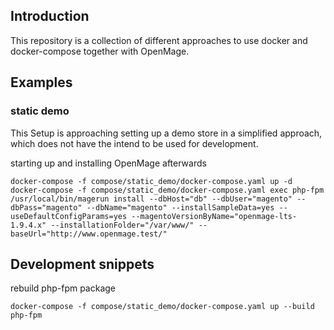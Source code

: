 
## Introduction

This repository is a collection of different approaches to use docker and docker-compose together with OpenMage.



## Examples

### static demo

This Setup is approaching setting up a demo store in a simplified approach,
which does not have the intend to be used for development.

starting up and installing OpenMage afterwards
```
docker-compose -f compose/static_demo/docker-compose.yaml up -d
docker-compose -f compose/static_demo/docker-compose.yaml exec php-fpm /usr/local/bin/magerun install --dbHost="db" --dbUser="magento" --dbPass="magento" --dbName="magento" --installSampleData=yes --useDefaultConfigParams=yes --magentoVersionByName="openmage-lts-1.9.4.x" --installationFolder="/var/www/" --baseUrl="http://www.openmage.test/"
```

## Development snippets

rebuild php-fpm package

```
docker-compose -f compose/static_demo/docker-compose.yaml up --build php-fpm
```
